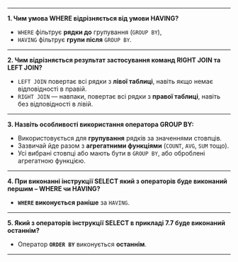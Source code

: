 
---

**1. Чим умова WHERE відрізняється від умови HAVING?**  
- `WHERE` фільтрує **рядки до** групування (`GROUP BY`),  
- `HAVING` фільтрує **групи після** `GROUP BY`.

---

**2. Чим відрізняється результат застосування команд RIGHT JOIN та LEFT JOIN?**  
- `LEFT JOIN` повертає всі рядки з **лівої таблиці**, навіть якщо немає відповідності в правій.  
- `RIGHT JOIN` — навпаки, повертає всі рядки з **правої таблиці**, навіть без відповідності в лівій.

---

**3. Назвіть особливості використання оператора GROUP BY:**  
- Використовується для **групування** рядків за значеннями стовпців.  
- Зазвичай йде разом з **агрегатними функціями** (`COUNT`, `AVG`, `SUM` тощо).  
- Усі вибрані стовпці або мають бути в `GROUP BY`, або оброблені агрегатною функцією.

---

**4. При виконанні інструкції SELECT який з операторів буде виконаний першим – WHERE чи HAVING?**  
- **`WHERE` виконується раніше** за `HAVING`.

---

**5. Який з операторів інструкції SELECT в прикладі 7.7 буде виконаний останнім?**  
- Оператор **`ORDER BY`** виконується **останнім**.

---

